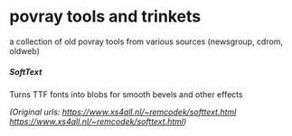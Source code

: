 # povray tools and trinkets
a collection of old povray tools from various sources (newsgroup, cdrom, oldweb)

##### SoftText
Turns TTF fonts into blobs for smooth bevels and other effects

_(Original urls: https://www.xs4all.nl/~remcodek/softtext.html https://www.xs4all.nl/~remcodek/softtext.html)_
